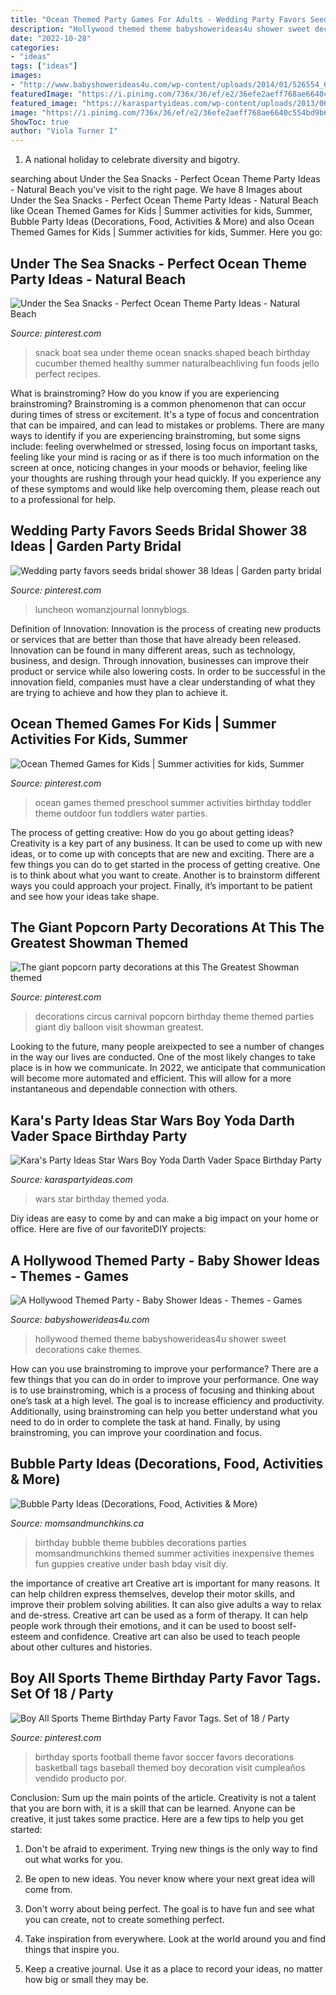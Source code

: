 ```yaml
---
title: "Ocean Themed Party Games For Adults - Wedding Party Favors Seeds Bridal Shower 38 Ideas"
description: "Hollywood themed theme babyshowerideas4u shower sweet decorations cake themes"
date: "2022-10-28"
categories:
- "ideas"
tags: ["ideas"]
images:
- "http://www.babyshowerideas4u.com/wp-content/uploads/2014/01/526554_626300797401133_1353692776_n.jpg"
featuredImage: "https://i.pinimg.com/736x/36/ef/e2/36efe2aeff768ae6640c554bd9b6ba3e.jpg"
featured_image: "https://karaspartyideas.com/wp-content/uploads/2013/06/398283_410120015678725_1908081287_n_600x919.jpg"
image: "https://i.pinimg.com/736x/36/ef/e2/36efe2aeff768ae6640c554bd9b6ba3e.jpg"
ShowToc: true
author: "Viola Turner I"
---
```



1. A national holiday to celebrate diversity and bigotry.

	

		
searching about Under the Sea Snacks - Perfect Ocean Theme Party Ideas - Natural Beach you've visit to the right page. We have 8 Images about Under the Sea Snacks - Perfect Ocean Theme Party Ideas - Natural Beach like Ocean Themed Games for Kids | Summer activities for kids, Summer, Bubble Party Ideas (Decorations, Food, Activities &amp; More) and also Ocean Themed Games for Kids | Summer activities for kids, Summer. Here you go:
		
    
## Under The Sea Snacks - Perfect Ocean Theme Party Ideas - Natural Beach

<img loading=lazy src="https://i.pinimg.com/736x/3b/1d/db/3b1ddb76770c19de4c3fa5d212cf97c9.jpg" onerror="this.onerror=null;this.src='https://tse3.mm.bing.net/th?id=OIP.RM37EYz9YNGkDO8RoRGMrgHaLH&amp;pid=15.1';" alt="Under the Sea Snacks - Perfect Ocean Theme Party Ideas - Natural Beach">

_Source: pinterest.com_

>snack boat sea under theme ocean snacks shaped beach birthday cucumber themed healthy summer naturalbeachliving fun foods jello perfect recipes. 

	

What is brainstroming?
How do you know if you are experiencing brainstroming? Brainstroming is a common phenomenon that can occur during times of stress or excitement. It's a type of focus and concentration that can be impaired, and can lead to mistakes or problems. There are many ways to identify if you are experiencing brainstroming, but some signs include: feeling overwhelmed or stressed, losing focus on important tasks, feeling like your mind is racing or as if there is too much information on the screen at once, noticing changes in your moods or behavior, feeling like your thoughts are rushing through your head quickly. If you experience any of these symptoms and would like help overcoming them, please reach out to a professional for help.

    
## Wedding Party Favors Seeds Bridal Shower 38 Ideas | Garden Party Bridal

<img loading=lazy src="https://i.pinimg.com/originals/99/8d/24/998d24bfd3f99f0884f1fa2a59c06743.jpg" onerror="this.onerror=null;this.src='https://tse4.mm.bing.net/th?id=OIP.k3Z7OP90bogSbWqwQSsQ1AAAAA&amp;pid=15.1';" alt="Wedding party favors seeds bridal shower 38 Ideas | Garden party bridal">

_Source: pinterest.com_

>luncheon womanzjournal lonnyblogs. 

	

Definition of Innovation:
Innovation is the process of creating new products or services that are better than those that have already been released. Innovation can be found in many different areas, such as technology, business, and design. Through innovation, businesses can improve their product or service while also lowering costs. In order to be successful in the innovation field, companies must have a clear understanding of what they are trying to achieve and how they plan to achieve it.

    
## Ocean Themed Games For Kids | Summer Activities For Kids, Summer

<img loading=lazy src="https://i.pinimg.com/736x/2b/f7/ed/2bf7ed219c18c5b05bdd1c3093ca8dcd.jpg" onerror="this.onerror=null;this.src='https://tse3.mm.bing.net/th?id=OIP.QVGB3sjo7dxI6hy9tLtjYwHaLF&amp;pid=15.1';" alt="Ocean Themed Games for Kids | Summer activities for kids, Summer">

_Source: pinterest.com_

>ocean games themed preschool summer activities birthday toddler theme outdoor fun toddlers water parties. 

	

The process of getting creative: How do you go about getting ideas?
Creativity is a key part of any business. It can be used to come up with new ideas, or to come up with concepts that are new and exciting. There are a few things you can do to get started in the process of getting creative. One is to think about what you want to create. Another is to brainstorm different ways you could approach your project. Finally, it’s important to be patient and see how your ideas take shape.

    
## The Giant Popcorn Party Decorations At This The Greatest Showman Themed

<img loading=lazy src="https://i.pinimg.com/736x/36/ef/e2/36efe2aeff768ae6640c554bd9b6ba3e.jpg" onerror="this.onerror=null;this.src='https://tse3.mm.bing.net/th?id=OIP.2OX-DNSTwtqB5920HkzW_gHaLG&amp;pid=15.1';" alt="The giant popcorn party decorations at this The Greatest Showman themed">

_Source: pinterest.com_

>decorations circus carnival popcorn birthday theme themed parties giant diy balloon visit showman greatest. 

	

Looking to the future, many people areixpected to see a number of changes in the way our lives are conducted. One of the most likely changes to take place is in how we communicate. In 2022, we anticipate that communication will become more automated and efficient. This will allow for a more instantaneous and dependable connection with others.

    
## Kara&#039;s Party Ideas Star Wars Boy Yoda Darth Vader Space Birthday Party

<img loading=lazy src="https://karaspartyideas.com/wp-content/uploads/2013/06/398283_410120015678725_1908081287_n_600x919.jpg" onerror="this.onerror=null;this.src='https://tse4.mm.bing.net/th?id=OIP.AA7swk___61f4qbCV0fMcwHaLW&amp;pid=15.1';" alt="Kara&#039;s Party Ideas Star Wars Boy Yoda Darth Vader Space Birthday Party">

_Source: karaspartyideas.com_

>wars star birthday themed yoda. 

	

Diy ideas are easy to come by and can make a big impact on your home or office. Here are five of our favoriteDIY projects: 

    
## A Hollywood Themed Party - Baby Shower Ideas - Themes - Games

<img loading=lazy src="http://www.babyshowerideas4u.com/wp-content/uploads/2014/01/526554_626300797401133_1353692776_n.jpg" onerror="this.onerror=null;this.src='https://tse2.mm.bing.net/th?id=OIP.8uVsPW6wjK6MO1rtBtHv8gHaFj&amp;pid=15.1';" alt="A Hollywood Themed Party - Baby Shower Ideas - Themes - Games">

_Source: babyshowerideas4u.com_

>hollywood themed theme babyshowerideas4u shower sweet decorations cake themes. 

	

How can you use brainstroming to improve your performance?
There are a few things that you can do in order to improve your performance. One way is to use brainstroming, which is a process of focusing and thinking about one’s task at a high level. The goal is to increase efficiency and productivity. Additionally, using brainstroming can help you better understand what you need to do in order to complete the task at hand. Finally, by using brainstroming, you can improve your coordination and focus.

    
## Bubble Party Ideas (Decorations, Food, Activities &amp; More)

<img loading=lazy src="https://www.momsandmunchkins.ca/wp-content/uploads/2014/06/bubble-party-6.jpg" onerror="this.onerror=null;this.src='https://tse3.mm.bing.net/th?id=OIP.MAvyoP0cGVD6lO8tU8W7ggHaKl&amp;pid=15.1';" alt="Bubble Party Ideas (Decorations, Food, Activities &amp; More)">

_Source: momsandmunchkins.ca_

>birthday bubble theme bubbles decorations parties momsandmunchkins themed summer activities inexpensive themes fun guppies creative under bash bday visit diy. 

	

the importance of creative art
Creative art is important for many reasons. It can help children express themselves, develop their motor skills, and improve their problem solving abilities. It can also give adults a way to relax and de-stress.
Creative art can be used as a form of therapy. It can help people work through their emotions, and it can be used to boost self-esteem and confidence. Creative art can also be used to teach people about other cultures and histories.

    
## Boy All Sports Theme Birthday Party Favor Tags. Set Of 18 / Party

<img loading=lazy src="https://i.pinimg.com/originals/73/a5/9a/73a59accd167eb63d4b0988eb01ce876.jpg" onerror="this.onerror=null;this.src='https://tse4.mm.bing.net/th?id=OIP.ZZgw7CGz6sq2mKPnvI8QVgHaLH&amp;pid=15.1';" alt="Boy All Sports Theme Birthday Party Favor Tags. Set of 18 / Party">

_Source: pinterest.com_

>birthday sports football theme favor soccer favors decorations basketball tags baseball themed boy decoration visit cumpleaños vendido producto por. 

	

Conclusion: Sum up the main points of the article.
Creativity is not a talent that you are born with, it is a skill that can be learned. Anyone can be creative, it just takes some practice. Here are a few tips to help you get started:
1. Don't be afraid to experiment. Trying new things is the only way to find out what works for you.

2. Be open to new ideas. You never know where your next great idea will come from.

3. Don't worry about being perfect. The goal is to have fun and see what you can create, not to create something perfect.

4. Take inspiration from everywhere. Look at the world around you and find things that inspire you.

5. Keep a creative journal. Use it as a place to record your ideas, no matter how big or small they may be.


